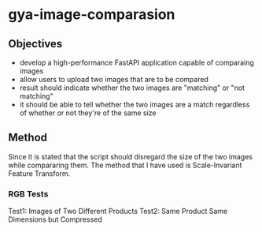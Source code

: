 # gya-image-comparasion
 
## Objectives
- develop a high-performance FastAPI application capable of comparaing images
- allow users to upload two images that are to be compared
- result should indicate whether the two images are "matching" or "not matching"
- it should be able to tell whether the two images are a match regardless of whether or not they're of the same size

## Method
Since it is stated that the script should disregard the size of the two images while compararing them. The method that I have used is Scale-Invariant Feature Transform.


### RGB Tests
Test1: Images of Two Different Products
Test2: Same Product Same Dimensions but Compressed
